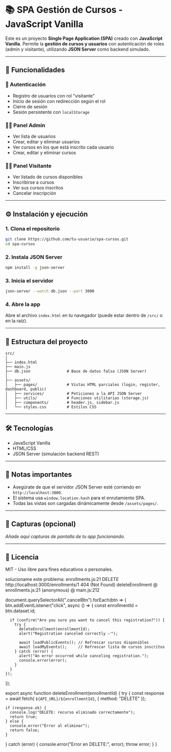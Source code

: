 # 📚 SPA Gestión de Cursos - JavaScript Vanilla

Este es un proyecto **Single Page Application (SPA)** creado con **JavaScript Vanilla**. Permite la **gestión de cursos y usuarios** con autenticación de roles (admin y visitante), utilizando **JSON Server** como backend simulado.

---

## 🚀 Funcionalidades

### 👥 Autenticación
- Registro de usuarios con rol "visitante"
- Inicio de sesión con redirección según el rol
- Cierre de sesión
- Sesión persistente con `localStorage`

### 🧑‍💼 Panel Admin
- Ver lista de usuarios
- Crear, editar y eliminar usuarios
- Ver cursos en los que está inscrito cada usuario
- Crear, editar y eliminar cursos

### 🙋‍♂️ Panel Visitante
- Ver listado de cursos disponibles
- Inscribirse a cursos
- Ver sus cursos inscritos
- Cancelar inscripción

---

## ⚙️ Instalación y ejecución

### 1. Clona el repositorio
```bash
git clone https://github.com/tu-usuario/spa-cursos.git
cd spa-cursos
```

### 2. Instala JSON Server
```bash
npm install -g json-server
```

### 3. Inicia el servidor
```bash
json-server --watch db.json --port 3000
```

### 4. Abre la app
Abre el archivo `index.html` en tu navegador (puede estar dentro de `/src/` o en la raíz).

---

## 📁 Estructura del proyecto

```
src/
│
├── index.html
├── main.js
├── db.json                # Base de datos falsa (JSON Server)
│
├── assets/
│   ├── pages/             # Vistas HTML parciales (login, register, dashboard, public)
│   ├── services/          # Peticiones a la API JSON Server
│   ├── utils/             # Funciones utilitarias (storage.js)
│   ├── components/        # header.js, sidebar.js
│   └── styles.css         # Estilos CSS
```

---

## 🛠 Tecnologías

- JavaScript Vanilla
- HTML/CSS
- JSON Server (simulación backend REST)

---

## 📌 Notas importantes

- Asegúrate de que el servidor JSON Server esté corriendo en `http://localhost:3000`.
- El sistema usa `window.location.hash` para el enrutamiento SPA.
- Todas las vistas son cargadas dinámicamente desde `/assets/pages/`.

---

## 📸 Capturas (opcional)

_Añade aquí capturas de pantalla de tu app funcionando._

---

## 📄 Licencia

MIT - Uso libre para fines educativos o personales.



solucioname este problema: enrollments.js:21 
 DELETE http://localhost:3000/enrollments/1 404 (Not Found)
deleteEnrollment	@	enrollments.js:21
(anonymous)	@	main.js:212

  document.querySelectorAll(".cancelBtn").forEach(btn => {
    btn.addEventListener("click", async () => {
      const enrollmentId = btn.dataset.id;

      if (confirm("Are you sure you want to cancel this registration?")) {
        try {
          deleteEnrollment(enrollmentId);
          alert("Registration canceled correctly ✅");

          await loadPublicEvents(); // Refrescar cursos disponibles
          await loadMyEvents();     // Refrescar lista de cursos inscritos
        } catch (error) {
          alert("An error occurred while canceling registration.");
          console.error(error);
        }
      }
    });
  });


  export async function deleteEnrollment(enrollmentId) {
  try {
    const response = await fetch( `${API_URL}/${enrollmentId}`, {
      method: "DELETE"
    });

    if (response.ok) {
      console.log("DELETE: recurso eliminado correctamente");
      return true;
    } else {
      console.error("Error al eliminar");
      return false;
    }
  } catch (error) {
    console.error("Error en DELETE:", error);
    throw error;
  }
}
